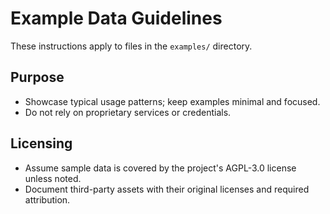 # Example Data Guidelines

These instructions apply to files in the `examples/` directory.

## Purpose
- Showcase typical usage patterns; keep examples minimal and focused.
- Do not rely on proprietary services or credentials.

## Licensing
- Assume sample data is covered by the project's AGPL-3.0 license unless noted.
- Document third-party assets with their original licenses and required
  attribution.
